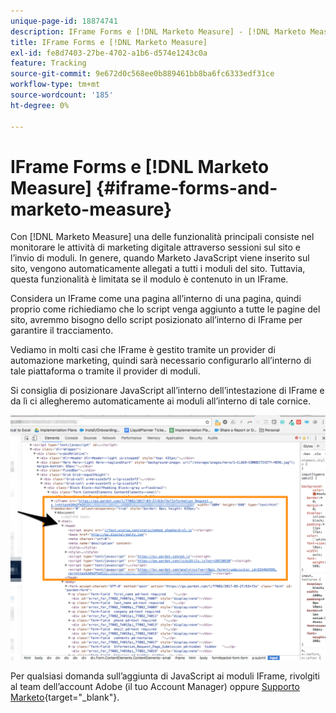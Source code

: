 ```yaml
---
unique-page-id: 18874741
description: IFrame Forms e [!DNL Marketo Measure] - [!DNL Marketo Measure]
title: IFrame Forms e [!DNL Marketo Measure]
exl-id: fe8d7403-27be-4702-a1b6-d574e1243c0a
feature: Tracking
source-git-commit: 9e672d0c568ee0b889461bb8ba6fc6333edf31ce
workflow-type: tm+mt
source-wordcount: '185'
ht-degree: 0%

---
```


# IFrame Forms e [!DNL Marketo Measure] {#iframe-forms-and-marketo-measure}

Con [!DNL Marketo Measure] una delle funzionalità principali consiste nel monitorare le attività di marketing digitale attraverso sessioni sul sito e l’invio di moduli. In genere, quando Marketo JavaScript viene inserito sul sito, vengono automaticamente allegati a tutti i moduli del sito. Tuttavia, questa funzionalità è limitata se il modulo è contenuto in un IFrame.

Considera un IFrame come una pagina all’interno di una pagina, quindi proprio come richiediamo che lo script venga aggiunto a tutte le pagine del sito, avremmo bisogno dello script posizionato all’interno di IFrame per garantire il tracciamento.

Vediamo in molti casi che IFrame è gestito tramite un provider di automazione marketing, quindi sarà necessario configurarlo all’interno di tale piattaforma o tramite il provider di moduli.

Si consiglia di posizionare JavaScript all’interno dell’intestazione di IFrame e da lì ci allegheremo automaticamente ai moduli all’interno di tale cornice.

![](assets/1-1.png)

Per qualsiasi domanda sull’aggiunta di JavaScript ai moduli IFrame, rivolgiti al team dell’account Adobe (il tuo Account Manager) oppure [Supporto Marketo](https://nation.marketo.com/t5/support/ct-p/Support){target="_blank"}.
